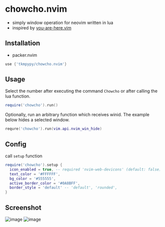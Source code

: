 # chowcho.nvim

- simply window operation for neovim written in lua
- inspired by [you-are-here.vim](https://github.com/bignimbus/you-are-here.vim)

## Installation

- packer.nvim

```lua
use {'tkmpypy/chowcho.nvim'}
```

## Usage

Select the number after executing the command `Chowcho` or after calling the lua function.

```lua
require('chowcho').run()
```

Optionally, run an arbitrary function which receives winid.
The example below hides a selected window.

```lua
requre('chowcho').run(vim.api.nvim_win_hide)
```

## Config

call `setup` function

```lua
require('chowcho').setup {
  icon_enabled = true, -- required 'nvim-web-devicons' (default: false)
  text_color = '#FFFFFF',
  bg_color = '#555555',
  active_border_color = '#0A8BFF',
  border_style = 'default' -- 'default', 'rounded',
}
```

## Screenshot

![image](https://user-images.githubusercontent.com/17525828/101620670-2c517100-3a58-11eb-91c8-575fdde092f1.png)
![image](https://user-images.githubusercontent.com/17525828/101620683-31162500-3a58-11eb-91a2-e7fc36e708a7.png)
